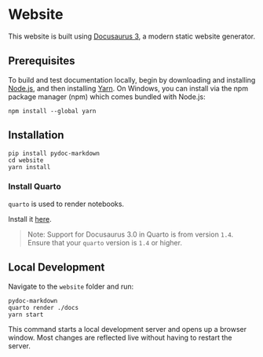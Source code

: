 # Website

This website is built using [Docusaurus 3](https://docusaurus.io/blog/releases/3.0), a modern static website generator.

## Prerequisites

To build and test documentation locally, begin by downloading and installing [Node.js](https://nodejs.org/en/download/), and then installing [Yarn](https://classic.yarnpkg.com/en/).
On Windows, you can install via the npm package manager (npm) which comes bundled with Node.js:

```console
npm install --global yarn
```

## Installation

```console
pip install pydoc-markdown
cd website
yarn install
```

### Install Quarto

`quarto` is used to render notebooks.

Install it [here](https://quarto.org/docs/get-started/).

> Note: Support for Docusaurus 3.0 in Quarto is from version `1.4`. Ensure that your `quarto` version is `1.4` or higher.

## Local Development

Navigate to the `website` folder and run:

```console
pydoc-markdown
quarto render ./docs
yarn start
```

This command starts a local development server and opens up a browser window. Most changes are reflected live without having to restart the server.
